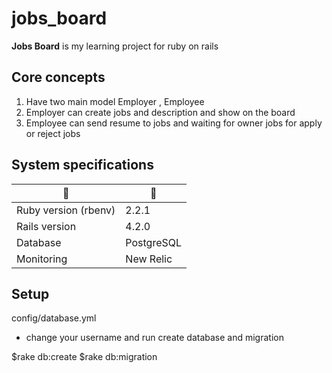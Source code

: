# jobs_board
**Jobs Board** is my learning project for ruby on rails

## Core concepts
1. Have two main model  Employer , Employee
2. Employer can create jobs and description and show on the board
3. Employee can send resume to jobs and waiting for owner jobs for apply or reject jobs

## System specifications

 :rice:| :sushi:
------ | -----------
Ruby version (rbenv) | 2.2.1
Rails version | 4.2.0
Database | PostgreSQL
Monitoring | New Relic

## Setup
config/database.yml
- change your username and run create database and migration

$rake db:create
$rake db:migration
